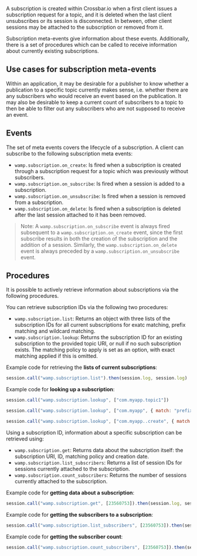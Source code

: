 A subscription is created within Crossbar.io when a first client issues a subscription request for a topic, and it is deleted when the last client unsubscribes or its session is disconnected. In between, other client sessions may be attached to the subscription or removed from it.

Subscription meta-events give information about these events. Additionally, there is a set of procedures which can be called to receive information about currently existing subscriptions.

## Use cases for subscription meta-events

Within an application, it may be desirable for a publisher to know whether a publication to a specific topic currently makes sense, i.e. whether there are any subscribers who would receive an event based on the publication. It may also be desirable to keep a current count of subscribers to a topic to then be able to filter out any subscribers who are not supposed to receive an event.

## Events

The set of meta events covers the lifecycle of a subscription. A client can subscribe to the following subscription meta events:

* `wamp.subscription.on_create`: Is fired when a subscription is created through a subscription request for a topic which was previously without subscribers. 
* `wamp.subscription.on_subscribe`: Is fired when a session is added to a subscription. 
* `wamp.subscription.on_unsubscribe`: Is fired when a session is removed from a subscription.
* `wamp.subscription.on_delete`: Is fired when a subscription is deleted after the last session attached to it has been removed.

> Note: A `wamp.subscription.on_subscribe` event is always fired subsequent to a `wamp.subscription.on_create` event, since the first subscribe results in both the creation of the subscription and the addition of a session. Similarly, the `wamp.subscription.on_delete` event is always preceded by a `wamp.subscription.on_unsubscribe` event.

## Procedures

It is possible to actively retrieve information about subscriptions via the following procedures. 

You can retrieve subscription IDs via the following two procedures:

* `wamp.subscription.list`: Returns an object with three lists of the subscription IDs for all current subscriptions for exatc matching, prefix matching and wildcard matching. 
* `wamp.subscription.lookup`: Returns the subscription ID for an existing subscription to the provided topic URI, or null if no such subscription exists. The matching policy to apply is set as an option, with exact matching applied if this is omitted.

Example code for retrieving the **lists of current subscriptions**:

```javascript
session.call("wamp.subscription.list").then(session.log, session.log)
```

Example code for **looking up a subscription**:

```javascript
session.call("wamp.subscription.lookup", ["com.myapp.topic1"])
```

```javascript
session.call("wamp.subscription.lookup", ["com.myapp", { match: "prefix" }])
```

```javascript
session.call("wamp.subscription.lookup", ["com.myapp..create", { match: "wildcard" }])
```

Using a subscription ID, information about a specific subscription can be retrieved using:

* `wamp.subscription.get`: Returns data about the subscription itself: the subscription URI, ID, matching policy and creation date.
* `wamp.subscription.list_subscribers`: Returns a list of session IDs for sessions currently attached to the subscription.
* `wamp.subscription.count_subscribers`: Returns the number of sessions currently attached to the subscription.

Example code for **getting data about a subscription**:

```javascript
session.call("wamp.subscription.get", [23560753]).then(session.log, session.log)
```

Example code for **getting the subscribers to a subscription**:

```javascript
session.call("wamp.subscription.list_subscribers", [23560753]).then(session.log, session.log)
```

Example code for **getting the subscriber count**:

```javascript
session.call("wamp.subscription.count_subscribers", [23560753]).then(session.log, session.log)
```

